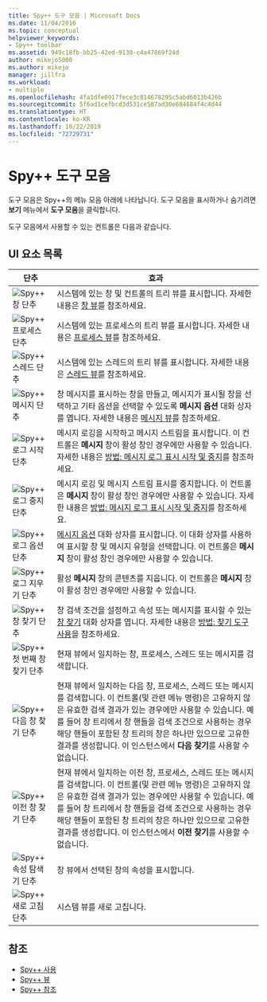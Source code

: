 ```yaml
---
title: Spy++ 도구 모음 | Microsoft Docs
ms.date: 11/04/2016
ms.topic: conceptual
helpviewer_keywords:
- Spy++ toolbar
ms.assetid: 949c18fb-bb25-42ed-9130-c4a47869f24d
author: mikejo5000
ms.author: mikejo
manager: jillfra
ms.workload:
- multiple
ms.openlocfilehash: 4fa1dfe0917fece3c814678295c5abd6013b426b
ms.sourcegitcommit: 5f6ad1cefbcd3d531ce587ad30e684684f4c4d44
ms.translationtype: HT
ms.contentlocale: ko-KR
ms.lasthandoff: 10/22/2019
ms.locfileid: "72729731"
---
```

# <a name="spy-toolbar"></a>Spy++ 도구 모음
도구 모음은 Spy++의 메뉴 모음 아래에 나타납니다. 도구 모음을 표시하거나 숨기려면 **보기** 메뉴에서 **도구 모음**을 클릭합니다.

 도구 모음에서 사용할 수 있는 컨트롤은 다음과 같습니다.

## <a name="uielement-list"></a>UI 요소 목록

|단추|효과|
|------------|------------|
|![Spy&#43;&#43; 창 단추](../debugger/media/icon_spy--_windows.gif "Icon_Spy++_Windows")|시스템에 있는 창 및 컨트롤의 트리 뷰를 표시합니다. 자세한 내용은 [창 뷰](../debugger/windows-view.md)를 참조하세요.|
|![Spy&#43;&#43; 프로세스 단추](../debugger/media/icon_spy--_processes.gif "Icon_Spy++_Processes")|시스템에 있는 프로세스의 트리 뷰를 표시합니다. 자세한 내용은 [프로세스 뷰](../debugger/processes-view.md)를 참조하세요.|
|![Spy&#43;&#43; 스레드 단추](../debugger/media/icon_spy--_threads.gif "Icon_Spy++_Threads")|시스템에 있는 스레드의 트리 뷰를 표시합니다. 자세한 내용은 [스레드 뷰](../debugger/threads-view.md)를 참조하세요.|
|![Spy&#43;&#43; 메시지 단추](../debugger/media/icon_spy--_messages.gif "Icon_Spy++_Messages")|창 메시지를 표시하는 창을 만들고, 메시지가 표시될 창을 선택하고 기타 옵션을 선택할 수 있도록 **메시지 옵션** 대화 상자를 엽니다. 자세한 내용은 [메시지 뷰](../debugger/messages-view.md)를 참조하세요.|
|![Spy&#43;&#43; 로그 시작 단추](../debugger/media/icon_spy--_startlog.gif "Icon_Spy++_StartLog")|메시지 로깅을 시작하고 메시지 스트림을 표시합니다. 이 컨트롤은 **메시지** 창이 활성 창인 경우에만 사용할 수 있습니다. 자세한 내용은 [방법: 메시지 로그 표시 시작 및 중지](../debugger/how-to-start-and-stop-the-message-log-display.md)를 참조하세요.|
|![Spy&#43;&#43; 로그 중지 단추](../debugger/media/icon_spy--_stoplog.gif "Icon_Spy++_StopLog")|메시지 로깅 및 메시지 스트림 표시를 중지합니다. 이 컨트롤은 **메시지** 창이 활성 창인 경우에만 사용할 수 있습니다. 자세한 내용은 [방법: 메시지 로그 표시 시작 및 중지](../debugger/how-to-start-and-stop-the-message-log-display.md)를 참조하세요.|
|![Spy&#43;&#43; 로그 옵션 단추](../debugger/media/icon_spy--_logoptions.gif "Icon_Spy++_LogOptions")|[메시지 옵션](../debugger/message-options-dialog-box.md) 대화 상자를 표시합니다. 이 대화 상자를 사용하여 표시할 창 및 메시지 유형을 선택합니다. 이 컨트롤은 **메시지** 창이 활성 창인 경우에만 사용할 수 있습니다.|
|![Spy&#43;&#43; 로그 지우기 단추](../debugger/media/spy--_clearlog.gif "Spy++_ClearLog")|활성 **메시지** 창의 콘텐츠를 지웁니다. 이 컨트롤은 **메시지** 창이 활성 창인 경우에만 사용할 수 있습니다.|
|![Spy&#43;&#43; 창 찾기 단추](../debugger/media/icon_spy--_findwindow.gif "Icon_Spy++_FindWindow")|창 검색 조건을 설정하고 속성 또는 메시지를 표시할 수 있는 [창 찾기](../debugger/find-window-dialog-box.md) 대화 상자를 엽니다. 자세한 내용은 [방법: 찾기 도구 사용](../debugger/how-to-use-the-finder-tool.md)을 참조하세요.|
|![Spy&#43;&#43; 첫 번째 창 찾기 단추](../debugger/media/icon_spy--_window.gif "Icon_Spy++_Window")|현재 뷰에서 일치하는 창, 프로세스, 스레드 또는 메시지를 검색합니다.|
|![Spy&#43;&#43; 다음 창 찾기 단추](../debugger/media/icon_spy--_nextwindow.gif "Icon_Spy++_NextWindow")|현재 뷰에서 일치하는 다음 창, 프로세스, 스레드 또는 메시지를 검색합니다. 이 컨트롤(및 관련 메뉴 명령)은 고유하지 않은 유효한 검색 결과가 있는 경우에만 사용할 수 있습니다. 예를 들어 창 트리에서 창 핸들을 검색 조건으로 사용하는 경우 해당 핸들이 포함된 창 트리의 창은 하나만 있으므로 고유한 결과를 생성합니다. 이 인스턴스에서 **다음 찾기**를 사용할 수 없습니다.|
|![Spy&#43;&#43; 이전 창 찾기 단추](../debugger/media/icon_spy--_prevwindow.gif "Icon_Spy++_PrevWindow")|현재 뷰에서 일치하는 이전 창, 프로세스, 스레드 또는 메시지를 검색합니다. 이 컨트롤(및 관련 메뉴 명령)은 고유하지 않은 유효한 검색 결과가 있는 경우에만 사용할 수 있습니다. 예를 들어 창 트리에서 창 핸들을 검색 조건으로 사용하는 경우 해당 핸들이 포함된 창 트리의 창은 하나만 있으므로 고유한 결과를 생성합니다. 이 인스턴스에서 **이전 찾기**를 사용할 수 없습니다.|
|![Spy&#43;&#43; 속성 탐색기 단추](../debugger/media/icon_spy--_propexp.gif "Icon_Spy++_PropExp")|창 뷰에서 선택된 창의 속성을 표시합니다.|
|![Spy&#43;&#43; 새로 고침 단추](../debugger/media/icon_spy--_refresh.gif "Icon_Spy++_Refresh")|시스템 뷰를 새로 고칩니다.|

## <a name="see-also"></a>참조
- [Spy++ 사용](../debugger/using-spy-increment.md)
- [Spy++ 뷰](../debugger/spy-increment-views.md)
- [Spy++ 참조](../debugger/spy-increment-reference.md)